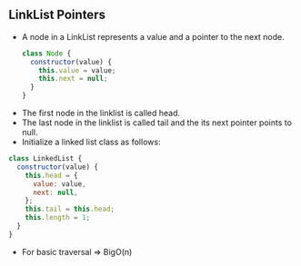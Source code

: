 ## LinkList Pointers

- A node in a LinkList represents a value and a pointer to the next node.
  ```js
  class Node {
    constructor(value) {
      this.value = value;
      this.next = null;
    }
  }
  ```
- The first node in the linklist is called head.
- The last node in the linklist is called tail and the its next pointer points to null.
- Initialize a linked list class as follows:

```js
class LinkedList {
  constructor(value) {
    this.head = {
      value: value,
      next: null,
    };
    this.tail = this.head;
    this.length = 1;
  }
}
```

- For basic traversal => BigO(n)
